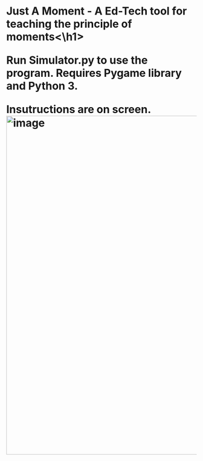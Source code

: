 <h1>Just A Moment - A Ed-Tech tool for teaching the principle of moments<\h1>

Run Simulator.py to use the program. 
Requires Pygame library and Python 3.

Insutructions are on screen.
<img width="896" alt="image" src="https://github.com/user-attachments/assets/675d59a6-6a10-4e3b-8a32-3d07d3e89a70">
